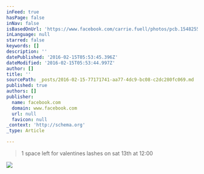```yaml
---
inFeed: true
hasPage: false
inNav: false
isBasedOnUrl: 'https://www.facebook.com/carrie.fuell/photos/pcb.1548255452154302/1548251408821373/?type=3&theater'
inLanguage: null
starred: false
keywords: []
description: ''
datePublished: '2016-02-15T05:53:45.396Z'
dateModified: '2016-02-15T05:53:44.997Z'
author: []
title: ''
sourcePath: _posts/2016-02-15-77171741-aa77-4dc9-bc08-c2dc280fc069.md
published: true
authors: []
publisher:
  name: facebook.com
  domain: www.facebook.com
  url: null
  favicon: null
_context: 'http://schema.org'
_type: Article

---
```

> 1 space left for valentines lashes on sat 13th at 12:00

![](https://s3-us-west-2.amazonaws.com/the-grid-img/p/8acd23ac8d67805265a00fae244f722b25d7c875.jpg)